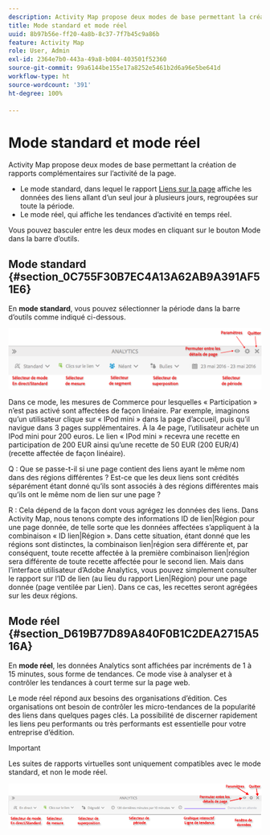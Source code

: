 ```yaml
---
description: Activity Map propose deux modes de base permettant la création de rapports complémentaires sur l’activité de la page.
title: Mode standard et mode réel
uuid: 8b97b56e-ff20-4a8b-8c37-7f7b45c9a86b
feature: Activity Map
role: User, Admin
exl-id: 2364e7b0-443a-49a8-b084-403501f52360
source-git-commit: 99a6144be155e17a8252e5461b2d6a96e5be641d
workflow-type: ht
source-wordcount: '391'
ht-degree: 100%

---
```


# Mode standard et mode réel

Activity Map propose deux modes de base permettant la création de rapports complémentaires sur l’activité de la page.

* Le mode standard, dans lequel le rapport [Liens sur la page](/help/analyze/activity-map/activitymap-links-report.md) affiche les données des liens allant d’un seul jour à plusieurs jours, regroupées sur toute la période.
* Le mode réel, qui affiche les tendances d’activité en temps réel.

Vous pouvez basculer entre les deux modes en cliquant sur le bouton Mode dans la barre d’outils.

## Mode standard {#section_0C755F30B7EC4A13A62AB9A391AF51E6}

En **mode standard**, vous pouvez sélectionner la période dans la barre d’outils comme indiqué ci-dessous.

![](assets/standard_mode.png)

Dans ce mode, les mesures de Commerce pour lesquelles « Participation » n’est pas activé sont affectées de façon linéaire. Par exemple, imaginons qu’un utilisateur clique sur « IPod mini » dans la page d’accueil, puis qu’il navigue dans 3 pages supplémentaires. À la 4e page, lʼutilisateur achète un IPod mini pour 200 euros. Le lien « IPod mini » recevra une recette en participation de 200 EUR ainsi qu’une recette de 50 EUR (200 EUR/4) (recette affectée de façon linéaire).

Q : Que se passe-t-il si une page contient des liens ayant le même nom dans des régions différentes ? Est-ce que les deux liens sont crédités séparément étant donné qu’ils sont associés à des régions différentes mais qu’ils ont le même nom de lien sur une page ?

R : Cela dépend de la façon dont vous agrégez les données des liens. Dans Activity Map, nous tenons compte des informations ID de lien|Région pour une page donnée, de telle sorte que les données affectées s’appliquent à la combinaison « ID lien|Région ». Dans cette situation, étant donné que les régions sont distinctes, la combinaison lien|région sera différente et, par conséquent, toute recette affectée à la première combinaison lien|région sera différente de toute recette affectée pour le second lien. Mais dans l’interface utilisateur d’Adobe Analytics, vous pouvez simplement consulter le rapport sur l’ID de lien (au lieu du rapport Lien|Région) pour une page donnée (page ventilée par Lien). Dans ce cas, les recettes seront agrégées sur les deux régions.

## Mode réel {#section_D619B77D89A840F0B1C2DEA2715A516A}

En **mode réel**, les données Analytics sont affichées par incréments de 1 à 15 minutes, sous forme de tendances. Ce mode vise à analyser et à contrôler les tendances à court terme sur la page web.

Le mode réel répond aux besoins des organisations d’édition. Ces organisations ont besoin de contrôler les micro-tendances de la popularité des liens dans quelques pages clés. La possibilité de discerner rapidement les liens peu performants ou très performants est essentielle pour votre entreprise d’édition.

>[!IMPORTANT]
>
>Les suites de rapports virtuelles sont uniquement compatibles avec le mode standard, et non le mode réel.

![](assets/live_mode.png)
